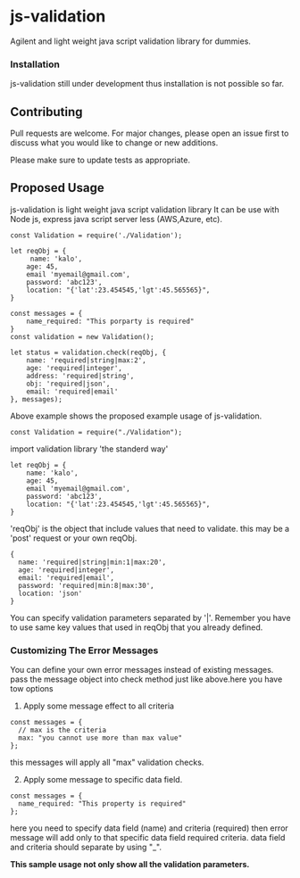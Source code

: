 # js-validation

Agilent and light weight java script validation library for dummies.

### Installation

js-validation still under development thus installation is not possible so far.

## Contributing

Pull requests are welcome. For major changes, please open an issue first to discuss what you would like to change or new additions.

Please make sure to update tests as appropriate.

## Proposed Usage

js-validation is light weight java script validation library It can be use with Node js, express java script server less (AWS,Azure, etc).

```node
const Validation = require('./Validation');

let reqObj = {
     name: 'kalo',
    age: 45,
    email 'myemail@gmail.com',
    password: 'abc123',
    location: "{'lat':23.454545,'lgt':45.565565}",
}

const messages = {
    name_required: "This porparty is required"
}
const validation = new Validation();

let status = validation.check(reqObj, {
    name: 'required|string|max:2',
    age: 'required|integer',
    address: 'required|string',
    obj: 'required|json',
    email: 'required|email'
}, messages);
```

Above example shows the proposed example usage of js-validation.

```node
const Validation = require("./Validation");
```

import validation library 'the standerd way'

```node
let reqObj = {
    name: 'kalo',
    age: 45,
    email 'myemail@gmail.com',
    password: 'abc123',
    location: "{'lat':23.454545,'lgt':45.565565}",
}
```

'reqObj' is the object that include values that need to validate. this may be a 'post' request or your own reqObj.

```node
{
  name: 'required|string|min:1|max:20',
  age: 'required|integer',
  email: 'required|email',
  password: 'required|min:8|max:30',
  location: 'json'
}
```

You can specify validation parameters separated by '|'. Remember you have to use same key values that used in reqObj that you already defined.

### Customizing The Error Messages

You can define your own error messages instead of existing messages.
pass the message object into check method just like above.here you have tow options

1. Apply some message effect to all criteria

```node
const messages = {
  // max is the criteria
  max: "you cannot use more than max value"
};
```

this messages will apply all "max" validation checks.

2. Apply some message to specific data field.

```node
const messages = {
  name_required: "This property is required"
};
```

here you need to specify data field (name) and criteria (required) then error
message will add only to that specific data field required criteria. data field and
criteria should separate by using "\_".

**This sample usage not only show all the validation parameters.**
